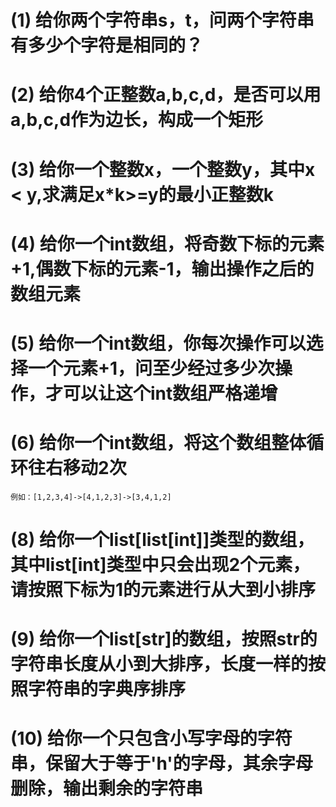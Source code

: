 

# (1) 给你两个字符串s，t，问两个字符串有多少个字符是相同的？

# (2) 给你4个正整数a,b,c,d，是否可以用a,b,c,d作为边长，构成一个矩形

# (3) 给你一个整数x，一个整数y，其中x < y,求满足x*k>=y的最小正整数k

# (4) 给你一个int数组，将奇数下标的元素+1,偶数下标的元素-1，输出操作之后的数组元素

# (5) 给你一个int数组，你每次操作可以选择一个元素+1，问至少经过多少次操作，才可以让这个int数组严格递增

# (6) 给你一个int数组，将这个数组整体循环往右移动2次
    例如：[1,2,3,4]->[4,1,2,3]->[3,4,1,2]

# (8) 给你一个list[list[int]]类型的数组，其中list[int]类型中只会出现2个元素，请按照下标为1的元素进行从大到小排序

# (9) 给你一个list[str]的数组，按照str的字符串长度从小到大排序，长度一样的按照字符串的字典序排序

# (10) 给你一个只包含小写字母的字符串，保留大于等于'h'的字母，其余字母删除，输出剩余的字符串
